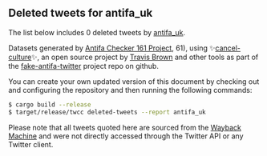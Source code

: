 ## Deleted tweets for antifa_uk

The list below includes 0 deleted tweets by
[antifa_uk](https://twitter.com/antifa_uk).



Datasets generated by [Antifa Checker 161 Project](https://twitter.com/antifacheck161), 61), using ✨[cancel-culture](https://github.com/travisbrown/cancel-culture)✨, an open source project by 
[Travis Brown](https://twitter.com/travisbrown) and other tools as part of the 
[fake-antifa-twitter](https://github.com/antifacheck161/fake-antifa-twitter) project repo on github.

You can create your own updated version of this document by checking out and configuring the
repository and then running the following commands:

```bash
$ cargo build --release
$ target/release/twcc deleted-tweets --report antifa_uk
```

Please note that all tweets quoted here are sourced from the
[Wayback Machine](https://web.archive.org) and were not directly accessed through the Twitter API or
any Twitter client.

